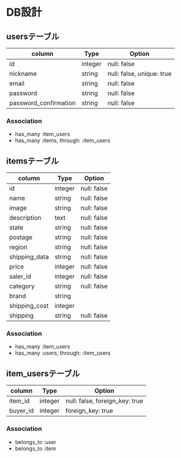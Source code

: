 # DB設計

## usersテーブル
|column  |Type    |Option |
|--------|--------|-------|
|id      |integer |null: false|
|nickname|string  |null: false, unique: true|
|email   |string  |null: false|
|password|string  |null: false|
|password_confirmation|string|null: false|

### Association
- has_many :item_users
- has_many :items, through: :item_users


## itemsテーブル
|column  |Type    |Option |
|--------|--------|-------|
|id      |integer |null: false|
|name    |string  |null: false|
|image   |string  |null: false|
|description|text |null: false|
|state   |string  |null: false|
|postage |string  |null: false|
|region  |string  |null: false|
|shipping_data|string|null: false|
|price   |integer |null: false|
|saler_id|integer |null: false|
|category|string  |null: false|
|brand   |string  |
|shipping_cost|integer|
|shipping|string  |null: false|

### Association
- has_many :item_users
- has_many :users, through: :item_users

## item_usersテーブル
|column  |Type    |Option |
|--------|--------|-------|
|item_id |integer |null: false, foreign_key: true|
|buyer_id|integer |foreign_key: true|

### Association
- belongs_to :user
- belongs_to :item
